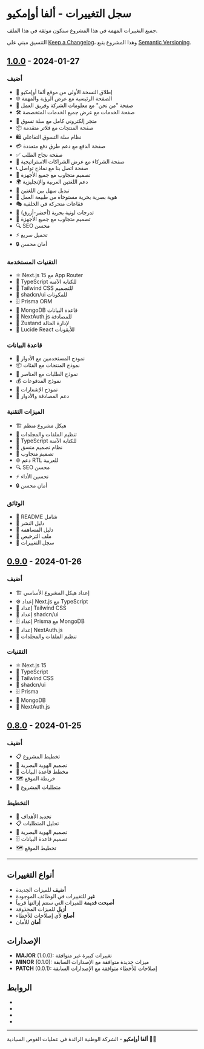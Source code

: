 # سجل التغييرات - ألفا  أوإمكيو

جميع التغييرات المهمة في هذا المشروع ستكون موثقة في هذا الملف.

التنسيق مبني على [Keep a Changelog](https://keepachangelog.com/ar/1.0.0/)،
وهذا المشروع يتبع [Semantic Versioning](https://semver.org/lang/ar/).

## [1.0.0] - 2024-01-27

### أضيف
- 🎉 إطلاق النسخة الأولى من موقع ألفا  أوإمكيو
- 🌐 الصفحة الرئيسية مع عرض الرؤية والمهمة
- 📄 صفحة "من نحن" مع معلومات الشركة وفريق العمل
- 🛠️ صفحة الخدمات مع عرض جميع الخدمات المتخصصة
- 🛒 متجر إلكتروني كامل مع سلة تسوق
- 📦 صفحة المنتجات مع فلاتر متقدمة
- 🛍️ نظام سلة التسوق التفاعلي
- 💳 صفحة الدفع مع دعم طرق دفع متعددة
- ✅ صفحة نجاح الطلب
- 🤝 صفحة الشركاء مع عرض الشراكات الاستراتيجية
- 📞 صفحة اتصل بنا مع نماذج تواصل
- 🎨 تصميم متجاوب مع جميع الأجهزة
- 🌍 دعم اللغتين العربية والإنجليزية
- 🔄 تبديل سهل بين اللغتين
- 🎨 هوية بصرية بحرية مستوحاة من طبيعة العمل
- 🎭 فقاعات متحركة في الخلفية
- 🎨 تدرجات لونية بحرية (أخضر-أزرق)
- 📱 تصميم متجاوب مع جميع الأجهزة
- 🔍 SEO محسن
- ⚡ تحميل سريع
- 🔒 أمان محسن

### التقنيات المستخدمة
- ⚛️ Next.js 15 مع App Router
- 🔷 TypeScript للكتابة الآمنة
- 🎨 Tailwind CSS للتصميم
- 🧩 shadcn/ui للمكونات
- 🗄️ Prisma ORM
- 🍃 MongoDB قاعدة البيانات
- 🔐 NextAuth.js للمصادقة
- 🛒 Zustand لإدارة الحالة
- 🎯 Lucide React للأيقونات

### قاعدة البيانات
- 👤 نموذج المستخدمين مع الأدوار
- 📦 نموذج المنتجات مع الفئات
- 🛒 نموذج الطلبات مع العناصر
- 💰 نموذج المدفوعات
- 🔔 نموذج الإشعارات
- 🔐 دعم المصادقة والأدوار

### الميزات التقنية
- 🏗️ هيكل مشروع منظم
- 📁 تنظيم الملفات والمجلدات
- 🎯 TypeScript للكتابة الآمنة
- 🎨 نظام تصميم متسق
- 📱 تصميم متجاوب
- 🌐 دعم RTL للعربية
- 🔍 SEO محسن
- ⚡ تحسين الأداء
- 🔒 أمان محسن

### الوثائق
- 📖 README شامل
- 🚀 دليل النشر
- 🤝 دليل المساهمة
- 📝 ملف الترخيص
- 🔄 سجل التغييرات

## [0.9.0] - 2024-01-26

### أضيف
- 🏗️ إعداد هيكل المشروع الأساسي
- ⚙️ إعداد Next.js مع TypeScript
- 🎨 إعداد Tailwind CSS
- 🧩 إعداد shadcn/ui
- 🗄️ إعداد Prisma مع MongoDB
- 🔐 إعداد NextAuth.js
- 📁 تنظيم الملفات والمجلدات

### التقنيات
- ⚛️ Next.js 15
- 🔷 TypeScript
- 🎨 Tailwind CSS
- 🧩 shadcn/ui
- 🗄️ Prisma
- 🍃 MongoDB
- 🔐 NextAuth.js

## [0.8.0] - 2024-01-25

### أضيف
- 📋 تخطيط المشروع
- 🎨 تصميم الهوية البصرية
- 📐 مخطط قاعدة البيانات
- 🗺️ خريطة الموقع
- 📝 متطلبات المشروع

### التخطيط
- 🎯 تحديد الأهداف
- 📋 تحليل المتطلبات
- 🎨 تصميم الهوية البصرية
- 🗄️ تصميم قاعدة البيانات
- 🗺️ تخطيط الموقع

---

## أنواع التغييرات

- **أضيف** للميزات الجديدة
- **غير** للتغييرات في الوظائف الموجودة
- **أصبحت قديمة** للميزات التي ستتم إزالتها قريباً
- **أزيل** للميزات المحذوفة
- **أصلح** لأي إصلاحات للأخطاء
- **أمان** للأمان

## الإصدارات

- **MAJOR** (1.0.0): تغييرات كبيرة غير متوافقة
- **MINOR** (0.1.0): ميزات جديدة متوافقة مع الإصدارات السابقة
- **PATCH** (0.0.1): إصلاحات للأخطاء متوافقة مع الإصدارات السابقة

## الروابط

- [Unreleased]: https://github.com/yourusername/omq/compare/v1.0.0...HEAD
- [1.0.0]: https://github.com/yourusername/omq/releases/tag/v1.0.0
- [0.9.0]: https://github.com/yourusername/omq/releases/tag/v0.9.0
- [0.8.0]: https://github.com/yourusername/omq/releases/tag/v0.8.0

---

**ألفا  أوإمكيو** - الشركة الوطنية الرائدة في عمليات الغوص السيادية 🏴‍☠️


